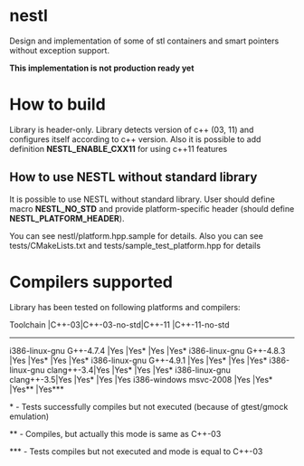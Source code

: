 nestl
=====

Design and implementation of some of stl containers and smart pointers without exception support.

**This implementation is not production ready yet**


How to build
============
Library is header-only. Library detects version of c++ (03, 11) and configures itself according to c++ version.
Also it is possible to add definition **NESTL_ENABLE_CXX11** for using c++11 features


How to use NESTL without standard library
-----------------------------------------
It is possible to use NESTL without standard library.
User should define macro **NESTL_NO_STD**
and provide platform-specific header (should define **NESTL_PLATFORM_HEADER**).

You can see nestl/platform.hpp.sample for details.
Also you can see tests/CMakeLists.txt and tests/sample_test_platform.hpp for details


Compilers supported
===================

Library has been tested on following platforms and compilers:

Toolchain                 |C++-03|C++-03-no-std|C++-11     |C++-11-no-std
-------------------------- ------ ------------- ----------- -------------
i386-linux-gnu G++-4.7.4  |Yes   |Yes*         |Yes        |Yes*
i386-linux-gnu G++-4.8.3  |Yes   |Yes*         |Yes        |Yes*
i386-linux-gnu G++-4.9.1  |Yes   |Yes*         |Yes        |Yes*
i386-linux-gnu clang++-3.4|Yes   |Yes*         |Yes        |Yes*
i386-linux-gnu clang++-3.5|Yes   |Yes*         |Yes        |Yes
i386-windows msvc-2008    |Yes   |Yes*         |Yes**      |Yes***

\* - Tests successfully compiles but not executed (because of gtest/gmock emulation)

\*\* - Compiles, but actually this mode is same as C++-03

\*\*\* - Tests compiles but not executed and mode is equal to C++-03
